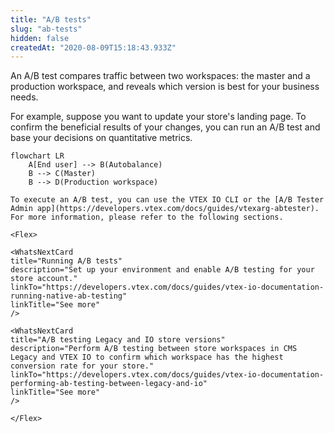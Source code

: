 ```yaml
---
title: "A/B tests"
slug: "ab-tests"
hidden: false
createdAt: "2020-08-09T15:18:43.933Z"
---
```


An A/B test compares traffic between two workspaces: the master and a production workspace, and reveals which version is best for your business needs.

For example, suppose you want to update your store's landing page. To confirm the beneficial results of your changes, you can run an A/B test and base your decisions on quantitative metrics.

```mermaid
flowchart LR
    A[End user] --> B(Autobalance)
    B --> C(Master)
    B --> D(Production workspace)

To execute an A/B test, you can use the VTEX IO CLI or the [A/B Tester Admin app](https://developers.vtex.com/docs/guides/vtexarg-abtester). For more information, please refer to the following sections.

<Flex>

<WhatsNextCard
title="Running A/B tests"
description="Set up your environment and enable A/B testing for your store account."
linkTo="https://developers.vtex.com/docs/guides/vtex-io-documentation-running-native-ab-testing"
linkTitle="See more"
/>
  
<WhatsNextCard
title="A/B testing Legacy and IO store versions"
description="Perform A/B testing between store workspaces in CMS Legacy and VTEX IO to confirm which workspace has the highest conversion rate for your store."
linkTo="https://developers.vtex.com/docs/guides/vtex-io-documentation-performing-ab-testing-between-legacy-and-io"
linkTitle="See more"
/>

</Flex>